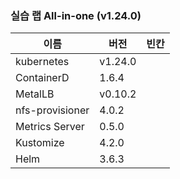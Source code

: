 ### 실습 랩 All-in-one (v1.24.0)

이름              | 버전     |   빈칸
----            | ----    | ----
kubernetes      | v1.24.0 |
ContainerD      | 1.6.4  |
MetalLB         | v0.10.2 |
nfs-provisioner | 4.0.2   |
Metrics Server  | 0.5.0   |
Kustomize       | 4.2.0   |
Helm            | 3.6.3   |
